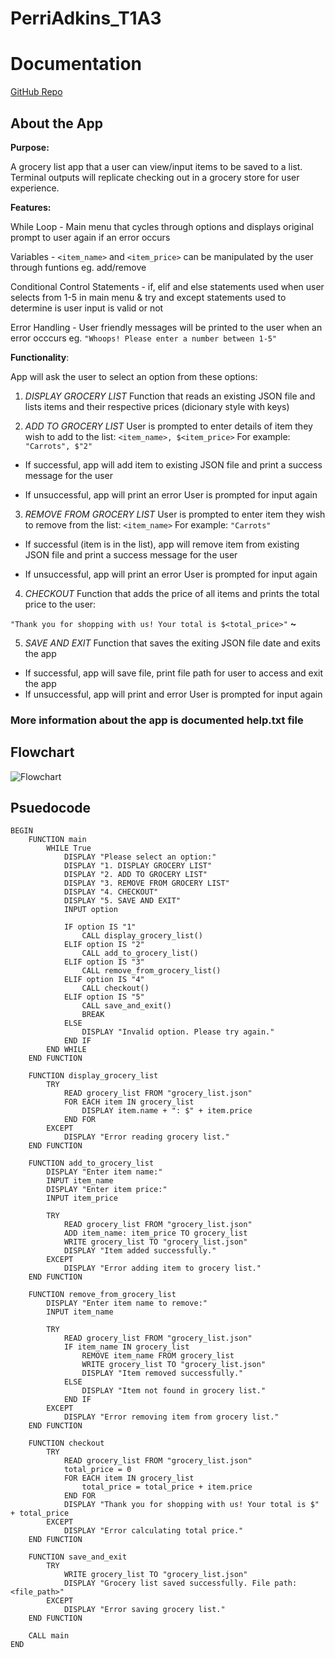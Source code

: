 # PerriAdkins_T1A3

# Documentation

[GitHub Repo](https://github.com/perripez/PerriAdkins_T1A3)

## About the App

__Purpose:__

A grocery list app that a user can view/input items to be saved to a list. Terminal outputs will replicate checking out in a grocery store for user experience.

__Features:__

While Loop - Main menu that cycles through options and displays original prompt to user again if an error occurs

Variables - ```<item_name>``` and ```<item_price>``` can be manipulated by the user through funtions eg. add/remove

Conditional Control Statements - if, elif and else statements used when user selects from 1-5 in main menu & try and except statements used to determine is user input is valid or not

Error Handling - User friendly messages will be printed to the user when an error occcurs eg. ```"Whoops! Please enter a number between 1-5"```

__Functionality__:

App will ask the user to select an option from these options:

1. *DISPLAY GROCERY LIST*
Function that reads an existing JSON file and lists items and their respective prices (dicionary style with keys)

2. *ADD TO GROCERY LIST*
User is prompted to enter details of item they wish to add to the list:
```<item_name>, $<item_price>``` 
For example:
```"Carrots", $"2"```

- If successful, app will add item to existing JSON file and print a success message for the user

- If unsuccessful, app will print an error
User is prompted for input again

3. *REMOVE FROM GROCERY LIST*
User is prompted to enter item they wish to remove from the list:
```<item_name>```
For example:
```"Carrots"```

- If successful (item is in the list), app will remove item from existing JSON file and print a success message for the user

- If unsuccessful, app will print an error 
User is prompted for input again

4. *CHECKOUT*
Function that adds the price of all items and prints the total price to the user:

```"Thank you for shopping with us! Your total is $<total_price>"``` __~__

5. *SAVE AND EXIT*
Function that saves the exiting JSON file date and exits the app

- If successful, app will save file, print file path for user to access and exit the app
- If unsuccessful, app will print and error
User is prompted for input again

### More information about the app is documented help.txt file

## Flowchart

![Flowchart](./docs/Terminal%20App%20Flowchart.png)

## Psuedocode

```
BEGIN
    FUNCTION main
        WHILE True
            DISPLAY "Please select an option:"
            DISPLAY "1. DISPLAY GROCERY LIST"
            DISPLAY "2. ADD TO GROCERY LIST"
            DISPLAY "3. REMOVE FROM GROCERY LIST"
            DISPLAY "4. CHECKOUT"
            DISPLAY "5. SAVE AND EXIT"
            INPUT option

            IF option IS "1"
                CALL display_grocery_list()
            ELIF option IS "2"
                CALL add_to_grocery_list()
            ELIF option IS "3"
                CALL remove_from_grocery_list()
            ELIF option IS "4"
                CALL checkout()
            ELIF option IS "5"
                CALL save_and_exit()
                BREAK
            ELSE
                DISPLAY "Invalid option. Please try again."
            END IF
        END WHILE
    END FUNCTION

    FUNCTION display_grocery_list
        TRY
            READ grocery_list FROM "grocery_list.json"
            FOR EACH item IN grocery_list
                DISPLAY item.name + ": $" + item.price
            END FOR
        EXCEPT
            DISPLAY "Error reading grocery list."
    END FUNCTION

    FUNCTION add_to_grocery_list
        DISPLAY "Enter item name:"
        INPUT item_name
        DISPLAY "Enter item price:"
        INPUT item_price

        TRY
            READ grocery_list FROM "grocery_list.json"
            ADD item_name: item_price TO grocery_list
            WRITE grocery_list TO "grocery_list.json"
            DISPLAY "Item added successfully."
        EXCEPT
            DISPLAY "Error adding item to grocery list."
    END FUNCTION

    FUNCTION remove_from_grocery_list
        DISPLAY "Enter item name to remove:"
        INPUT item_name

        TRY
            READ grocery_list FROM "grocery_list.json"
            IF item_name IN grocery_list
                REMOVE item_name FROM grocery_list
                WRITE grocery_list TO "grocery_list.json"
                DISPLAY "Item removed successfully."
            ELSE
                DISPLAY "Item not found in grocery list."
            END IF
        EXCEPT
            DISPLAY "Error removing item from grocery list."
    END FUNCTION

    FUNCTION checkout
        TRY
            READ grocery_list FROM "grocery_list.json"
            total_price = 0
            FOR EACH item IN grocery_list
                total_price = total_price + item.price
            END FOR
            DISPLAY "Thank you for shopping with us! Your total is $" + total_price
        EXCEPT
            DISPLAY "Error calculating total price."
    END FUNCTION

    FUNCTION save_and_exit
        TRY
            WRITE grocery_list TO "grocery_list.json"
            DISPLAY "Grocery list saved successfully. File path: <file_path>"
        EXCEPT
            DISPLAY "Error saving grocery list."
    END FUNCTION

    CALL main
END
```
